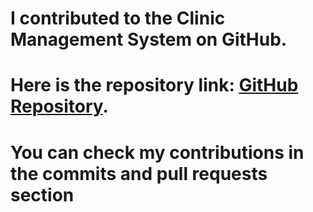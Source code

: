 # I contributed to the Clinic Management System on GitHub. 
# Here is the repository link: [GitHub Repository](https://github.com/WaleedAwn/SimpleClinicProject.git).
# You can check my contributions in the commits and pull requests section

